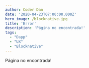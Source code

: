 ```yaml
---
author: Coder Dan
date: '2020-04-23T07:00:00.000Z'
hero_image: /blocknative.jpg
title: 'Error'
description: 'Página no encontrada!'
tags:
  - "Dapp"
  - "UX"
  - "Blocknative"
---
```


Página no encontrada!
